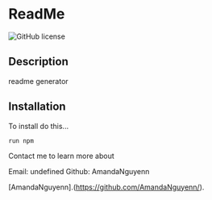# ReadMe
![GitHub license](https://img.shields.io/badge/license-MIT-blue.svg)

## Description

readme generator

## Installation

To install do this...

```
run npm
```

Contact me to learn more about

Email: undefined
Github: AmandaNguyenn

[AmandaNguyenn].(https://github.com/AmandaNguyenn/).
